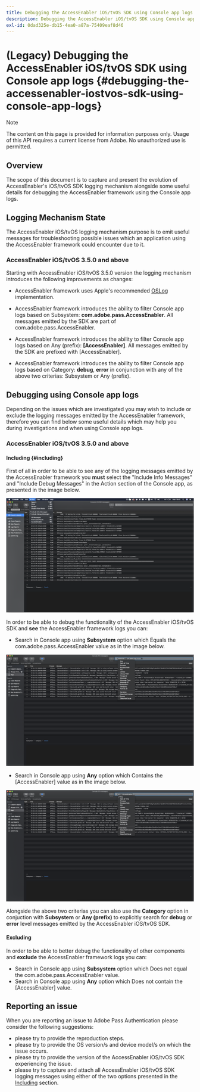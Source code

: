 ```yaml
---
title: Debugging the AccessEnabler iOS/tvOS SDK using Console app logs
description: Debugging the AccessEnabler iOS/tvOS SDK using Console app logs
exl-id: 0dad325e-db15-4ea0-a87a-75409eaf8d46
---
```

# (Legacy) Debugging the AccessEnabler iOS/tvOS SDK using Console app logs {#debugging-the-accessenabler-iostvos-sdk-using-console-app-logs}

>[!NOTE]
>
>The content on this page is provided for information purposes only. Usage of this API requires a current license from Adobe. No unauthorized use is permitted.


## Overview

The scope of this document is to capture and present the evolution of AccessEnabler's iOS/tvOS SDK logging mechanism alongside some useful details for debugging the AccessEnabler framework using the Console app logs.

## Logging Mechanism State

The AccessEnabler iOS/tvOS logging mechanism purpose is to emit useful messages for troubleshooting possible issues which an application using the AccessEnabler framework could encounter due to it.

### AccessEnabler iOS/tvOS 3.5.0 and above

Starting with AccessEnabler iOS/tvOS 3.5.0 version the logging mechanism introduces the following improvements as changes:

*   AccessEnabler framework uses Apple's recommended [OSLog](https://developer.apple.com/documentation/os/oslog) implementation.

*   AccessEnabler framework introduces the ability to filter Console app logs based on Subsystem: **com.adobe.pass.AccessEnabler**. All messages emitted by the SDK are part of com.adobe.pass.AccessEnabler.

*   AccessEnabler framework introduces the ability to filter Console app logs based on Any (prefix): **[AccessEnabler]**. All messages emitted by the SDK are prefixed with [AccessEnabler].

*   AccessEnabler framework introduces the ability to filter Console app logs based on Category: **debug**, **error** in conjunction with any of the above two criterias: Subsystem or Any (prefix).

## Debugging using Console app logs

Depending on the issues which are investigated you may wish to include or exclude the logging messages emitted by the AccessEnabler framework, therefore you can find below some useful details which may help you during investigations and when using Console app logs.


### AccessEnabler iOS/tvOS 3.5.0 and above

#### Including {#including}

First of all in order to be able to see any of the logging messages emitted by the AccessEnabler framework you **must** select the "Include Info Messages" and "Include Debug Messages" in the Action section of the Console app, as presented in the image below.

![](../../../assets/include-info-debug-msg.png)


In order to be able to debug the functionality of the AccessEnabler iOS/tvOS SDK and **see** the AccessEnabler framework logs you can:

* Search in Console app using **Subsystem** option which Equals the com.adobe.pass.AccessEnabler value as in the image below.

![](../../../assets/subsys-console-app.png)

* Search in Console app using **Any** option which Contains the
  [AccessEnabler] value as in the image below.

![](../../../assets/any-optn-console-app.png)

Alongside the above two criterias you can also use the **Category** option in conjuction with **Subsystem** or **Any (prefix)** to explicitly search for **debug** or **error** level messages emitted by the AccessEnabler iOS/tvOS SDK.

#### Excluding

In order to be able to better debug the functionality of other components and **exclude** the AccessEnabler framework logs you can:

* Search in Console app using **Subsystem** option which Does not equal the com.adobe.pass.AccessEnabler value.
* Search in Console app using **Any** option which Does not contain the [AccessEnabler] value.

## Reporting an issue

When you are reporting an issue to Adobe Pass Authentication please consider the following suggestions:

* please try to provide the reproduction steps.
* please try to provide the OS version/s and device model/s on which the issue occurs.
* please try to provide the version of the AccessEnabler iOS/tvOS SDK experiencing the issue.
* please try to capture and attach all AccessEnabler iOS/tvOS SDK logging messages using either of the two options presented in the [Including](#including) section.
